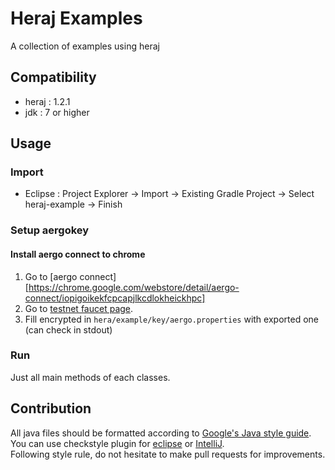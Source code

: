 # Heraj Examples

A collection of examples using heraj

## Compatibility

- heraj : 1.2.1
- jdk : 7 or higher

## Usage

### Import

- Eclipse : Project Explorer -> Import -> Existing Gradle Project -> Select heraj-example -> Finish

### Setup aergokey

#### Install aergo connect to chrome

1. Go to [aergo connect][https://chrome.google.com/webstore/detail/aergo-connect/iopigoikekfcpcapjlkcdlokheickhpc]
2. Go to [testnet faucet page](https://faucet.aergoscan.io/).
3. Fill encrypted in `hera/example/key/aergo.properties` with exported one (can check in stdout)

### Run

Just all main methods of each classes.

## Contribution

All java files should be formatted according to [Google's Java style guide](http://google.github.io/styleguide/javaguide.html).\
You can use checkstyle plugin for [eclipse](https://checkstyle.org/eclipse-cs/#!/) or [IntelliJ](https://plugins.jetbrains.com/plugin/1065-checkstyle-idea).\
Following style rule, do not hesitate to make pull requests for improvements.